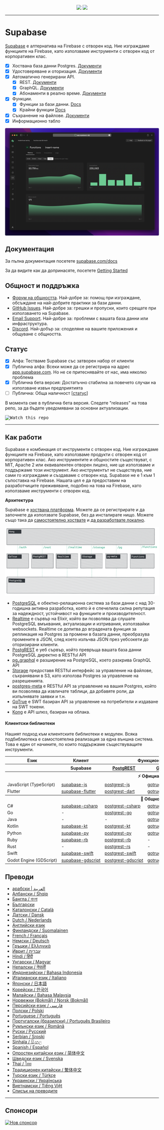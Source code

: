 <p align="center">
<img src="https://user-images.githubusercontent.com/8291514/213727234-cda046d6-28c6-491a-b284-b86c5cede25d.png#gh-light-mode-only">
<img src="https://user-images.githubusercontent.com/8291514/213727225-56186826-bee8-43b5-9b15-86e839d89393.png#gh-dark-mode-only">
</p>

---

# Supabase

[Supabase](https://supabase.com) е алтернатива на Firebase с отворен код. Ние изграждаме функциите на Firebase, като използваме инструменти с отворен код от корпоративен клас.

- [x] Хоствана база данни Postgres. [Документи](https://supabase.com/docs/guides/database)
- [x] Удостоверяване и оторизация. [Документи](https://supabase.com/docs/guides/auth)
- [x] Автоматично генерирани API.
  - [x] REST. [Документи](https://supabase.com/docs/guides/database/api#rest-api)
  - [x] GraphQL. [Документи](https://supabase.com/docs/guides/database/api#graphql-api)
  - [x] Абонаменти в реално време. [Документи](https://supabase.com/docs/guides/database/api#realtime-api)
- [x] Функции.
  - [x] Функции за бази данни. [Docs](https://supabase.com/docs/guides/database/functions)
  - [x] Крайни функции [Docs](https://supabase.com/docs/guides/functions)
- [x] Съхранение на файлове. [Документи](https://supabase.com/docs/guides/storage)
- [x] Информационно табло

![Supabase Dashboard](https://raw.githubusercontent.com/supabase/supabase/master/apps/www/public/images/github/supabase-dashboard.png)

## Документация

За пълна документация посетете [supabase.com/docs](https://supabase.com/docs)

За да видите как да допринасяте, посетете [Getting Started](./DEVELOPERS.md)

## Общност и поддръжка

- [Форум на общността](https://github.com/supabase/supabase/discussions). Най-добре за: помощ при изграждане, обсъждане на най-добрите практики за бази данни.
- [GitHub Issues](https://github.com/supabase/supabase/issues). Най-добре за: грешки и пропуски, които срещате при използването на Supabase.
- [Email Support](https://supabase.com/docs/support#business-support). Най-добре за: проблеми с вашата база данни или инфраструктура.
- [Discord](https://discord.supabase.com). Най-добър за: споделяне на вашите приложения и общуване с общността.

## Статус

- [x] Алфа: Тестваме Supabase със затворен набор от клиенти
- [x] Публична алфа: Всеки може да се регистрира на адрес [app.supabase.com](https://app.supabase.com). Но не се притеснявайте от нас, има няколко проблема
- [x] Публична бета версия: Достатъчно стабилна за повечето случаи на използване извън предприятията
- [ ] Публична: Обща наличност [[статус](https://supabase.com/docs/guides/getting-started/features#feature-status)]

В момента сме в публична бета версия. Следете "releases" на това репо, за да бъдете уведомявани за основни актуализации.

<kbd><img src="https://raw.githubusercontent.com/supabase/supabase/d5f7f413ab356dc1a92075cb3cee4e40a957d5b1/web/static/watch-repo.gif" alt="Watch this repo"/></kbd>

---

## Как работи

Supabase е комбинация от инструменти с отворен код. Ние изграждаме функциите на Firebase, като използваме продукти с отворен код от корпоративен клас. Ако инструментите и общностите съществуват, с MIT, Apache 2 или еквивалентен отворен лиценз, ние ще използваме и поддържаме този инструмент. Ако инструментът не съществува, ние сами го изграждаме и създаваме с отворен код. Supabase не е 1 към 1 съпоставка на Firebase. Нашата цел е да предоставим на разработчиците преживяване, подобно на това на Firebase, като използваме инструменти с отворен код.

**Архитектура**

Supabase е [хоствана платформа](https://app.supabase.com). Можете да се регистрирате и да започнете да използвате Supabase, без да инсталирате нищо.
Можете също така да [самостоятелно хоствате](https://supabase.com/docs/guides/hosting/overview) и [да разработвате локално](https://supabase.com/docs/guides/local-development).

![Архитектура](https://github.com/supabase/supabase/blob/master/apps/docs/public/img/supabase-architecture.png)

- [PostgreSQL](https://www.postgresql.org/) е обектно-релационна система за бази данни с над 30-годишна активна разработка, която ѝ е спечелила силна репутация за надеждност, устойчивост на функциите и производителност.
- [Realtime](https://github.com/supabase/realtime) е сървър на Elixir, който ви позволява да слушате PostgreSQL вмъквания, актуализации и изтривания, използвайки websockets. Realtime се допитва до вградената функция за репликация на Postgres за промени в базата данни, преобразува промените в JSON, след което излъчва JSON през уебсокети до оторизирани клиенти.
- [PostgREST](http://postgrest.org/) е уеб сървър, който превръща вашата база данни PostgreSQL директно в RESTful API
- [pg_graphql](http://github.com/supabase/pg_graphql/) е разширение на PostgreSQL, което разкрива GraphQL API
- [Storage](https://github.com/supabase/storage-api) предоставя RESTful интерфейс за управление на файлове, съхранявани в S3, като използва Postgres за управление на разрешенията.
- [postgres-meta](https://github.com/supabase/postgres-meta) е RESTful API за управление на вашия Postgres, който ви позволява да извличате таблици, да добавяте роли, да изпълнявате заявки и т.н.
- [GoTrue](https://github.com/netlify/gotrue) е SWT базиран API за управление на потребители и издаване на SWT токени.
- [Kong](https://github.com/Kong/kong) е API шлюз, базиран на облака.

#### Клиентски библиотеки

Нашият подход към клиентските библиотеки е модулен. Всяка подбиблиотека е самостоятелна реализация за една външна система. Това е един от начините, по които поддържаме съществуващите инструменти.

<table style="table-layout:fixed; white-space: nowrap;">
  <tr>
    <th>Език</th>
    <th>Клиент</th>
    <th colspan="5">Функционални клиенти (в комплект с клиента на Supabase)</th>
  </tr>
  
  <tr>
    <th></th>
    <th>Supabase</th>
    <th><a href="https://github.com/postgrest/postgrest" target="_blank" rel="noopener noreferrer">PostgREST</a></th>
    <th><a href="https://github.com/supabase/gotrue" target="_blank" rel="noopener noreferrer">GoTrue</a></th>
    <th><a href="https://github.com/supabase/realtime" target="_blank" rel="noopener noreferrer">Realtime</a></th>
    <th><a href="https://github.com/supabase/storage-api" target="_blank" rel="noopener noreferrer">Storage</a></th>
    <th>Functions</th>
  </tr>
  <!-- TEMPLATE FOR NEW ROW -->
  <!-- START ROW
  <tr>
    <td>lang</td>
    <td><a href="https://github.com/supabase-community/supabase-lang" target="_blank" rel="noopener noreferrer">supabase-lang</a></td>
    <td><a href="https://github.com/supabase-community/postgrest-lang" target="_blank" rel="noopener noreferrer">postgrest-lang</a></td>
    <td><a href="https://github.com/supabase-community/gotrue-lang" target="_blank" rel="noopener noreferrer">gotrue-lang</a></td>
    <td><a href="https://github.com/supabase-community/realtime-lang" target="_blank" rel="noopener noreferrer">realtime-lang</a></td>
    <td><a href="https://github.com/supabase-community/storage-lang" target="_blank" rel="noopener noreferrer">storage-lang</a></td>
  </tr>
  END ROW -->
  
  <th colspan="7">⚡️ Официален ⚡️</th>
  
  <tr>
    <td>JavaScript (TypeScript)</td>
    <td><a href="https://github.com/supabase/supabase-js" target="_blank" rel="noopener noreferrer">supabase-js</a></td>
    <td><a href="https://github.com/supabase/postgrest-js" target="_blank" rel="noopener noreferrer">postgrest-js</a></td>
    <td><a href="https://github.com/supabase/gotrue-js" target="_blank" rel="noopener noreferrer">gotrue-js</a></td>
    <td><a href="https://github.com/supabase/realtime-js" target="_blank" rel="noopener noreferrer">realtime-js</a></td>
    <td><a href="https://github.com/supabase/storage-js" target="_blank" rel="noopener noreferrer">storage-js</a></td>
    <td><a href="https://github.com/supabase/functions-js" target="_blank" rel="noopener noreferrer">functions-js</a></td>
  </tr>
    <tr>
    <td>Flutter</td>
    <td><a href="https://github.com/supabase/supabase-flutter" target="_blank" rel="noopener noreferrer">supabase-flutter</a></td>
    <td><a href="https://github.com/supabase/postgrest-dart" target="_blank" rel="noopener noreferrer">postgrest-dart</a></td>
    <td><a href="https://github.com/supabase/gotrue-dart" target="_blank" rel="noopener noreferrer">gotrue-dart</a></td>
    <td><a href="https://github.com/supabase/realtime-dart" target="_blank" rel="noopener noreferrer">realtime-dart</a></td>
    <td><a href="https://github.com/supabase/storage-dart" target="_blank" rel="noopener noreferrer">storage-dart</a></td>
    <td><a href="https://github.com/supabase/functions-dart" target="_blank" rel="noopener noreferrer">functions-dart</a></td>
  </tr>
  
  <th colspan="7">💚 Общност 💚</th>
  
  <tr>
    <td>C#</td>
    <td><a href="https://github.com/supabase-community/supabase-csharp" target="_blank" rel="noopener noreferrer">supabase-csharp</a></td>
    <td><a href="https://github.com/supabase-community/postgrest-csharp" target="_blank" rel="noopener noreferrer">postgrest-csharp</a></td>
    <td><a href="https://github.com/supabase-community/gotrue-csharp" target="_blank" rel="noopener noreferrer">gotrue-csharp</a></td>
    <td><a href="https://github.com/supabase-community/realtime-csharp" target="_blank" rel="noopener noreferrer">realtime-csharp</a></td>
    <td><a href="https://github.com/supabase-community/storage-csharp" target="_blank" rel="noopener noreferrer">storage-csharp</a></td>
    <td><a href="https://github.com/supabase-community/functions-csharp" target="_blank" rel="noopener noreferrer">functions-csharp</a></td>
  </tr>
  <tr>
    <td>Go</td>
    <td>-</td>
    <td><a href="https://github.com/supabase-community/postgrest-go" target="_blank" rel="noopener noreferrer">postgrest-go</a></td>
    <td><a href="https://github.com/supabase-community/gotrue-go" target="_blank" rel="noopener noreferrer">gotrue-go</a></td>
    <td>-</td>
    <td><a href="https://github.com/supabase-community/storage-go" target="_blank" rel="noopener noreferrer">storage-go</a></td>
    <td><a href="https://github.com/supabase-community/functions-go" target="_blank" rel="noopener noreferrer">functions-go</a></td>
  </tr>
  <tr>
    <td>Java</td>
    <td>-</td>
    <td>-</td>
    <td><a href="https://github.com/supabase-community/gotrue-java" target="_blank" rel="noopener noreferrer">gotrue-java</a></td>
    <td>-</td>
    <td><a href="https://github.com/supabase-community/storage-java" target="_blank" rel="noopener noreferrer">storage-java</a></td>
    <td>-</td>
  </tr>
  <tr>
    <td>Kotlin</td>
    <td><a href="https://github.com/supabase-community/supabase-kt" target="_blank" rel="noopener noreferrer">supabase-kt</a></td>
    <td><a href="https://github.com/supabase-community/supabase-kt/tree/master/Postgrest" target="_blank" rel="noopener noreferrer">postgrest-kt</a></td>
    <td><a href="https://github.com/supabase-community/supabase-kt/tree/master/GoTrue" target="_blank" rel="noopener noreferrer">gotrue-kt</a></td>
    <td><a href="https://github.com/supabase-community/supabase-kt/tree/master/Realtime" target="_blank" rel="noopener noreferrer">realtime-kt</a></td>
    <td><a href="https://github.com/supabase-community/supabase-kt/tree/master/Storage" target="_blank" rel="noopener noreferrer">storage-kt</a></td>
    <td><a href="https://github.com/supabase-community/supabase-kt/tree/master/Functions" target="_blank" rel="noopener noreferrer">functions-kt</a></td>
  </tr>
  <tr>
    <td>Python</td>
    <td><a href="https://github.com/supabase-community/supabase-py" target="_blank" rel="noopener noreferrer">supabase-py</a></td>
    <td><a href="https://github.com/supabase-community/postgrest-py" target="_blank" rel="noopener noreferrer">postgrest-py</a></td>
    <td><a href="https://github.com/supabase-community/gotrue-py" target="_blank" rel="noopener noreferrer">gotrue-py</a></td>
    <td><a href="https://github.com/supabase-community/realtime-py" target="_blank" rel="noopener noreferrer">realtime-py</a></td>
    <td><a href="https://github.com/supabase-community/storage-py" target="_blank" rel="noopener noreferrer">storage-py</a></td>
    <td><a href="https://github.com/supabase-community/functions-py" target="_blank" rel="noopener noreferrer">functions-py</a></td>
  </tr>
  <tr>
    <td>Ruby</td>
    <td><a href="https://github.com/supabase-community/supabase-rb" target="_blank" rel="noopener noreferrer">supabase-rb</a></td>
    <td><a href="https://github.com/supabase-community/postgrest-rb" target="_blank" rel="noopener noreferrer">postgrest-rb</a></td>
    <td>-</td>
    <td>-</td>
    <td>-</td>
    <td>-</td>
  </tr>
  <tr>
    <td>Rust</td>
    <td>-</td>
    <td><a href="https://github.com/supabase-community/postgrest-rs" target="_blank" rel="noopener noreferrer">postgrest-rs</a></td>
    <td>-</td>
    <td>-</td>
    <td>-</td>
    <td>-</td>
  </tr>
  <tr>
    <td>Swift</td>
    <td><a href="https://github.com/supabase-community/supabase-swift" target="_blank" rel="noopener noreferrer">supabase-swift</a></td>
    <td><a href="https://github.com/supabase-community/postgrest-swift" target="_blank" rel="noopener noreferrer">postgrest-swift</a></td>
    <td><a href="https://github.com/supabase-community/gotrue-swift" target="_blank" rel="noopener noreferrer">gotrue-swift</a></td>
    <td><a href="https://github.com/supabase-community/realtime-swift" target="_blank" rel="noopener noreferrer">realtime-swift</a></td>
    <td><a href="https://github.com/supabase-community/storage-swift" target="_blank" rel="noopener noreferrer">storage-swift</a></td>
    <td><a href="https://github.com/supabase-community/functions-swift" target="_blank" rel="noopener noreferrer">functions-swift</a></td>
  </tr>
  <tr>
    <td>Godot Engine (GDScript)</td>
    <td><a href="https://github.com/supabase-community/godot-engine.supabase" target="_blank" rel="noopener noreferrer">supabase-gdscript</a></td>
    <td><a href="https://github.com/supabase-community/postgrest-gdscript" target="_blank" rel="noopener noreferrer">postgrest-gdscript</a></td>
    <td><a href="https://github.com/supabase-community/gotrue-gdscript" target="_blank" rel="noopener noreferrer">gotrue-gdscript</a></td>
    <td><a href="https://github.com/supabase-community/realtime-gdscript" target="_blank" rel="noopener noreferrer">realtime-gdscript</a></td>
    <td><a href="https://github.com/supabase-community/storage-gdscript" target="_blank" rel="noopener noreferrer">storage-gdscript</a></td>
    <td><a href="https://github.com/supabase-community/functions-gdscript" target="_blank" rel="noopener noreferrer">functions-gdscript</a></td>
  </tr>
  
</table>

<!--- Remove this list if you're translating to another language, it's hard to keep updated across multiple files-->
<!--- Keep only the link to the list of translation files-->

## Преводи

- [арабски | العربية](/i18n/README.ar.md)
- [Албански / Shqip](/i18n/README.sq.md)
- [Бангла / বাংলা](/i18n/README.bn.md)
- [Български](/i18n/README.bg.md)
- [Каталонски / Català](/i18n/README.ca.md)
- [Датски / Dansk](/i18n/README.da.md)
- [Dutch / Nederlands](/i18n/README.nl.md)
- [Английски език](https://github.com/supabase/supabase)
- [Финландски / Suomalainen](/i18n/README.fi.md)
- [French / Français](/i18n/README.fr.md)
- [Немски / Deutsch](/i18n/README.de.md)
- [Гръцки / Ελληνικά](/i18n/README.gr.md)
- [Иврит / עברית](/i18n/README.he.md)
- [Hindi / हिंदी](/i18n/README.hi.md)
- [Унгарски / Magyar](/i18n/README.hu.md)
- [Непалски / नेपाली](/i18n/README.ne.md)
- [Индонезийски / Bahasa Indonesia](/i18n/README.id.md)
- [Италиански език / Italiano](/i18n/README.it.md)
- [Японски / 日本語](/i18n/README.jp.md)
- [Корейски / 한국어](/i18n/README.ko.md)
- [Малайски / Bahasa Malaysia](/i18n/README.ms.md)
- [Норвежки (Bokmål) / Norsk (Bokmål)](/i18n/README.nb-no.md)
- [Персийски език / فارسی](/i18n/README.fa.md)
- [Полски / Polski](/i18n/README.pl.md)
- [Portuguese / Português](/i18n/README.pt.md)
- [Португалски (бразилски) / Português Brasileiro](/i18n/README.pt-br.md)
- [Румънски език / Română](/i18n/README.ro.md)
- [Руски / Pусский](/i18n/README.ru.md)
- [Serbian / Srpski](/i18n/README.sr.md)
- [Sinhala / සිංහල](/i18n/README.si.md)
- [Spanish / Español](/i18n/README.es.md)
- [Опростен китайски език / 简体中文](/i18n/README.zh-cn.md)
- [Шведски език / Svenska](/i18n/README.sv.md)
- [Thai / ไทย](/i18n/README.th.md)
- [Традиционен китайски / 繁体中文](/i18n/README.zh-tw.md)
- [Турски език / Türkçe](/i18n/README.tr.md)
- [Украински / Українська](/i18n/README.uk.md)
- [Виетнамски / Tiếng Việt](/i18n/README.vi-vn.md)
- [Списък на преводите](/i18n/languages.md) <!--- Keep only this -->

---

## Спонсори

[![Нов спонсор](https://user-images.githubusercontent.com/10214025/90518111-e74bbb00-e198-11ea-8f88-c9e3c1aa4b5b.png)](https://github.com/sponsors/supabase)